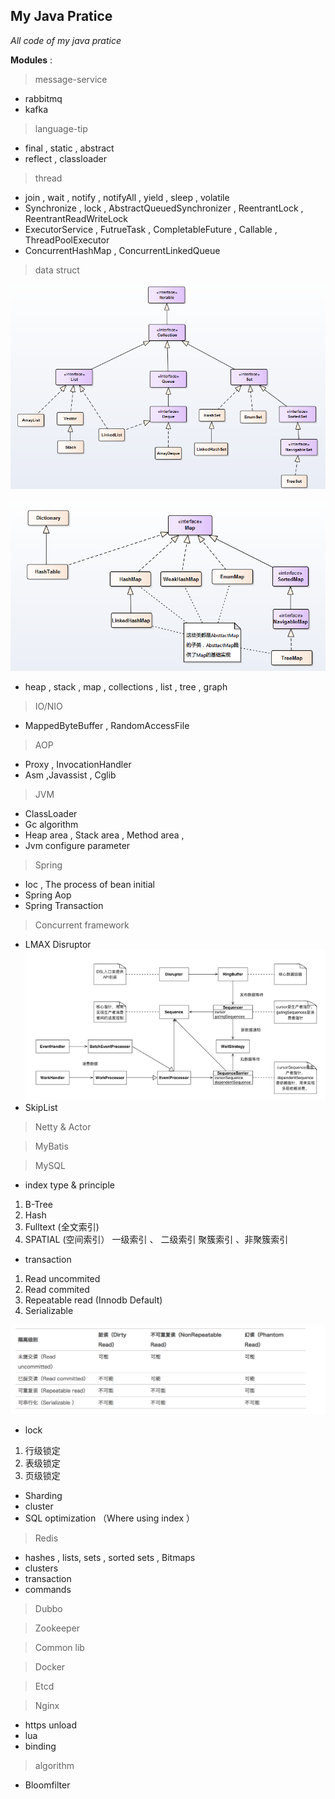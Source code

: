 ## My Java Pratice

   _All code of my java pratice_

**Modules** :

 > message-service
   *  rabbitmq
   *  kafka

 > language-tip
   * final , static , abstract
   * reflect , classloader

 > thread
   * join , wait , notify , notifyAll , yield , sleep , volatile
   * Synchronize , lock , AbstractQueuedSynchronizer , ReentrantLock , ReentrantReadWriteLock
   * ExecutorService , FutrueTask , CompletableFuture , Callable , ThreadPoolExecutor
   * ConcurrentHashMap , ConcurrentLinkedQueue

 > data struct

   ![Collection](image/collection.png)

   ![Map](image/map.png)

   * heap , stack , map , collections , list , tree , graph

 > IO/NIO
   * MappedByteBuffer , RandomAccessFile

 > AOP
   * Proxy , InvocationHandler
   * Asm ,Javassist , Cglib

 > JVM
   * ClassLoader
   * Gc algorithm
   * Heap area , Stack area , Method area ,
   * Jvm configure parameter

 > Spring
   *  Ioc , The process of bean initial
   *  Spring Aop
   *  Spring Transaction

 > Concurrent framework
   * LMAX Disruptor
        ![disruptor](image/disruptor.png)
   * SkipList

 > Netty & Actor

 > MyBatis

 > MySQL

   *  index type & principle
   1. B-Tree
   2. Hash
   3. Fulltext (全文索引)
   4. SPATIAL  (空间索引）
   一级索引 、 二级索引
   聚簇索引 、非聚簇索引

   * transaction
   1. Read uncommited
   2. Read commited
   3. Repeatable read (Innodb Default)
   4. Serializable

   ![Map](image/mysql-transaction.png)

   * lock
   1. 行级锁定
   2. 表级锁定
   3. 页级锁定

   * Sharding
   * cluster
   * SQL optimization （Where using index ）


 > Redis
   * hashes , lists, sets , sorted sets , Bitmaps
   * clusters
   * transaction
   * commands


 > Dubbo

 > Zookeeper


 > Common lib

 > Docker


 > Etcd

 > Nginx
   * https unload
   * lua
   * binding

 > algorithm
   * Bloomfilter